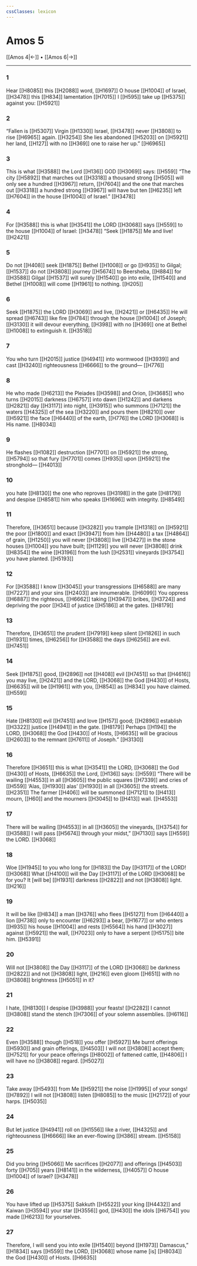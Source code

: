 ```yaml
---
cssClasses: lexicon
---
```


# Amos 5

[[Amos 4|←]] • [[Amos 6|→]]

---

### 1
Hear [[H8085]] this [[H2088]] word, [[H1697]] O house [[H1004]] of Israel, [[H3478]] this [[H834]] lamentation [[H7015]] I [[H595]] take up [[H5375]] against you: [[H5921]]

### 2
“Fallen is [[H5307]] Virgin [[H1330]] Israel, [[H3478]] never [[H3808]] to rise [[H6965]] again. [[H3254]] She lies abandoned [[H5203]] on [[H5921]] her land, [[H127]] with no [[H369]] one to raise her up.” [[H6965]]

### 3
This is what [[H3588]] the Lord [[H136]] GOD [[H3069]] says: [[H559]] “The city [[H5892]] that marches out [[H3318]] a thousand strong [[H505]] will only see a hundred [[H3967]] return, [[H7604]] and the one that marches out [[H3318]] a hundred strong [[H3967]] will have but ten [[H6235]] left [[H7604]] in the house [[H1004]] of Israel.” [[H3478]]

### 4
For [[H3588]] this is what [[H3541]] the LORD [[H3068]] says [[H559]] to the house [[H1004]] of Israel: [[H3478]] “Seek [[H1875]] Me and live! [[H2421]]

### 5
Do not [[H408]] seek [[H1875]] Bethel [[H1008]] or go [[H935]] to Gilgal; [[H1537]] do not [[H3808]] journey [[H5674]] to Beersheba, [[H884]] for [[H3588]] Gilgal [[H1537]] will surely [[H1540]] go into exile, [[H1540]] and  Bethel [[H1008]] will come [[H1961]] to nothing. [[H205]]

### 6
Seek [[H1875]] the LORD [[H3069]] and live, [[H2421]] or [[H6435]] He will spread [[H6743]] like fire [[H784]] through the house [[H1004]] of Joseph; [[H3130]] it will devour everything, [[H398]] with no [[H369]] one at Bethel [[H1008]] to extinguish it. [[H3518]]

### 7
You who turn [[H2015]] justice [[H4941]] into wormwood [[H3939]] and cast [[H3240]] righteousness [[H6666]] to the ground— [[H776]]

### 8
He who made [[H6213]] the Pleiades [[H3598]] and Orion, [[H3685]] who turns [[H2015]] darkness [[H6757]] into dawn [[H1242]] and darkens [[H2821]] day [[H3117]] into night, [[H3915]] who summons [[H7121]] the waters [[H4325]] of the sea [[H3220]] and pours them [[H8210]] over [[H5921]] the face [[H6440]] of the earth, [[H776]] the LORD [[H3068]] is His name. [[H8034]]

### 9
He flashes [[H1082]] destruction [[H7701]] on [[H5921]] the strong, [[H5794]] so that fury [[H7701]] comes [[H935]] upon [[H5921]] the stronghold— [[H4013]]

### 10
you hate [[H8130]] the one who reproves [[H3198]] in the gate [[H8179]] and despise [[H8581]] him who speaks [[H1696]] with integrity. [[H8549]]

### 11
Therefore, [[H3651]] because [[H3282]] you trample [[H1318]] on [[H5921]] the poor [[H1800]] and exact [[H3947]] from him [[H4480]] a tax [[H4864]] of grain, [[H1250]] you will never [[H3808]] live [[H3427]] in the stone houses [[H1004]] you have built; [[H1129]] you will never [[H3808]] drink [[H8354]] the wine [[H3196]] from the lush [[H2531]] vineyards [[H3754]] you have planted. [[H5193]]

### 12
For [[H3588]] I know [[H3045]] your transgressions [[H6588]] are many [[H7227]] and your sins [[H2403]] are innumerable. [[H6099]] You oppress [[H6887]] the righteous, [[H6662]] taking [[H3947]] bribes, [[H3724]] and depriving the poor [[H34]] of justice [[H5186]] at the gates. [[H8179]]

### 13
Therefore, [[H3651]] the prudent [[H7919]] keep silent [[H1826]] in such [[H1931]] times, [[H6256]] for [[H3588]] the days [[H6256]] are evil. [[H7451]]

### 14
Seek [[H1875]] good, [[H2896]] not [[H408]] evil [[H7451]] so that [[H4616]] you may live, [[H2421]] and the LORD, [[H3068]] the God [[H430]] of Hosts, [[H6635]] will be [[H1961]] with you, [[H854]] as [[H834]] you have claimed. [[H559]]

### 15
Hate [[H8130]] evil [[H7451]] and love [[H157]] good; [[H2896]] establish [[H3322]] justice [[H4941]] in the gate. [[H8179]] Perhaps [[H194]] the LORD, [[H3068]] the God [[H430]] of Hosts, [[H6635]] will be gracious [[H2603]] to the remnant [[H7611]] of Joseph.” [[H3130]]

### 16
Therefore [[H3651]] this is what [[H3541]] the LORD, [[H3068]] the God [[H430]] of Hosts, [[H6635]] the Lord, [[H136]] says: [[H559]] “There will be wailing [[H4553]] in all [[H3605]] the public squares [[H7339]] and cries of [[H559]] ‘Alas, [[H1930]] alas’ [[H1930]] in all [[H3605]] the streets. [[H2351]] The farmer [[H406]] will be summoned [[H7121]] to [[H413]] mourn, [[H60]] and the mourners [[H3045]] to [[H413]] wail. [[H4553]]

### 17
There will be wailing [[H4553]] in all [[H3605]] the vineyards, [[H3754]] for [[H3588]] I will pass [[H5674]] through your midst,” [[H7130]] says [[H559]] the LORD. [[H3068]]

### 18
Woe [[H1945]] to you who long for [[H183]] the Day [[H3117]] of the LORD! [[H3068]] What [[H4100]] will the Day [[H3117]] of the LORD [[H3068]] be for you?  It [will be] [[H1931]] darkness [[H2822]] and not [[H3808]] light. [[H216]]

### 19
It will be like [[H834]] a man [[H376]] who flees [[H5127]] from [[H6440]] a lion [[H738]] only to encounter [[H6293]] a bear, [[H1677]] or who enters [[H935]] his house [[H1004]] and rests [[H5564]] his hand [[H3027]] against [[H5921]] the wall, [[H7023]] only to have a serpent [[H5175]] bite him. [[H5391]]

### 20
Will not [[H3808]] the Day [[H3117]] of the LORD [[H3068]] be darkness [[H2822]] and not [[H3808]] light, [[H216]] even gloom [[H651]] with no [[H3808]] brightness [[H5051]] in it? 

### 21
I hate, [[H8130]] I despise [[H3988]] your feasts! [[H2282]] I cannot [[H3808]] stand the stench [[H7306]] of your solemn assemblies. [[H6116]]

### 22
Even [[H3588]] though [[H518]] you offer [[H5927]] Me  burnt offerings [[H5930]] and grain offerings, [[H4503]] I will not [[H3808]] accept them; [[H7521]] for your peace offerings [[H8002]] of fattened cattle, [[H4806]] I will have no [[H3808]] regard. [[H5027]]

### 23
Take away [[H5493]] from Me [[H5921]] the noise [[H1995]] of your songs! [[H7892]] I will not [[H3808]] listen [[H8085]] to the music [[H2172]] of your harps. [[H5035]]

### 24
But let justice [[H4941]] roll on [[H1556]] like a river, [[H4325]] and righteousness [[H6666]] like an ever-flowing [[H386]] stream. [[H5158]]

### 25
Did you bring [[H5066]] Me  sacrifices [[H2077]] and offerings [[H4503]] forty [[H705]] years [[H8141]] in the wilderness, [[H4057]] O house [[H1004]] of Israel? [[H3478]]

### 26
You have lifted up [[H5375]] Sakkuth [[H5522]] your king [[H4432]] and Kaiwan [[H3594]] your star [[H3556]] god, [[H430]] the idols [[H6754]] you made [[H6213]] for yourselves. 

### 27
Therefore, I will send you into exile [[H1540]] beyond [[H1973]] Damascus,” [[H1834]] says [[H559]] the LORD, [[H3068]] whose name [is] [[H8034]] the God [[H430]] of Hosts. [[H6635]]

